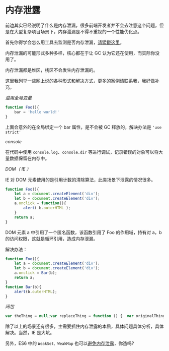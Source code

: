 # 内存泄露

前边其实已经说明了什么是内存泄漏，很多前端开发者并不会去注意这个问题，但是在大型复杂项目场景下，内存泄漏是不得不重视的一个性能优化点。

首先你得学会怎么用工具去监测是否内存泄漏，[请猛戳这里](https://developers.google.com/web/tools/chrome-devtools/memory-problems/?hl=zh-cn)。

内存泄漏的可能形式多种多样，核心都在于让 GC 认为它还在使用，而实际你没用了。

内存泄漏都是堆区，栈区不会发生内存泄漏的。

这里我列举一些网上说的各种形式和解决方式，更多的案例请联系我，我好做补充。

_滥用全局变量_

```javascript
function Foo(){
    bar = 'hello world!'
}
```

上面会意外的在全局绑定一个 bar 属性，是不会被 GC 释放的，解决办法是 `'use strict'`

 _console_

在代码中使用 `console.log`、`console.dir` 等进行调试，记录错误的对象可以将大量数据保留在内存中。

_DOM（ IE ）_

IE 对 DOM 元素使用的是引用计数的清除算法，此类场景下泄露的情况很多。

```javascript
function Foo(){
    let a = document.createElement('div');
    let b = document.createElement('div');
    a.onclick = function(){
        alert( b.outerHTML );
    }
    return a;
}
```

DOM 元素 a 中引用了一个匿名函数，该函数引用了 Foo 的作用域，持有对 a，b 的访问权限，这就是循环引用，造成内存泄漏。

解决办法：

```javascript
function Foo(){
    let a = document.createElement('div');
    let b = document.createElement('div');
    a.onclick = Bar(b);
    return a;
}
function Bar(b){
    alert(b.outerHTML);
}
```

_闭包_

```javascript
var theThing = null;var replaceThing = function () {  var originalThing = theThing;  // 这是一个闭包，里面引用了 originalThing  // originalThing 会被挂载到当前作用域下所有闭包的作用域中  // 这里去除对 originalThing 的引用也可以避免内存泄漏  var unused = function () {    if(originalThing) {}  };  theThing = {    longStr: Date.now() +  Array(1000000).join('*'),    // 这个闭包中也挂载了 originalThing    // 所以造成了循环的引用    someMethod: function () {}  };  // originalThing = null 加这一句就不会泄露了};setInterval(replaceThing, 100);
```

除了以上的场景还有很多，主需要抓住内存泄露的本质，具体问题具体分析，具体解决。当然，IE 是大坑。

另外，ES6 中的 `WeakSet、WeakMap` 也可以[避免内存泄露](http://es6.ruanyifeng.com/#docs/set-map)，你造吗?


